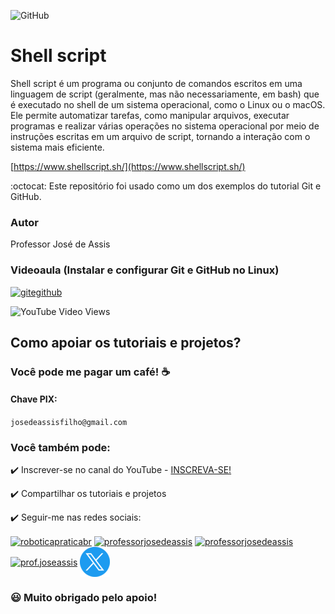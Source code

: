 ![GitHub](https://img.shields.io/github/license/professorjosedeassis/shellscript)

# Shell script
Shell script é um programa ou conjunto de comandos escritos em uma linguagem de script (geralmente, mas não necessariamente, em bash) que é executado no shell de um sistema operacional, como o Linux ou o macOS. Ele permite automatizar tarefas, como manipular arquivos, executar programas e realizar várias operações no sistema operacional por meio de instruções escritas em um arquivo de script, tornando a interação com o sistema mais eficiente.

[https://www.shellscript.sh/](https://www.shellscript.sh/)

:octocat: Este repositório foi usado como um dos exemplos do tutorial Git e GitHub.
### Autor
Professor José de Assis
### Videoaula (Instalar e configurar Git e GitHub no Linux)
[![gitegithub](https://img.youtube.com/vi/YKjPi7Td3ZQ/0.jpg)](https://youtu.be/YKjPi7Td3ZQ?si=TstBpkwzSjVmsXhl "Assistir no YouTube")

![YouTube Video Views](https://img.shields.io/youtube/views/YKjPi7Td3ZQ?style=social)
## Como apoiar os tutoriais e projetos?
### Você pode me pagar um café! ☕

#### Chave PIX:
` josedeassisfilho@gmail.com `
### Você também pode:
:heavy_check_mark: Inscrever-se no canal do YouTube - [INSCREVA-SE!](https://www.youtube.com/c/RoboticapraticaBr/?sub_confirmation=1)

:heavy_check_mark: Compartilhar os tutoriais e projetos

:heavy_check_mark: Seguir-me nas redes sociais:
<p align="left">
<a href="https://www.youtube.com/c/roboticapraticabr" target="blank"><img align="center" src="https://github.com/professorjosedeassis/joseassis/blob/main/img/youtube.png" alt="roboticapraticabr" height="48" width="48" /></a>
<a href="https://linkedin.com/in/professorjosedeassis" target="blank"><img align="center" src="https://github.com/professorjosedeassis/joseassis/blob/main/img/linkedin.png" alt="professorjosedeassis" height="48" width="48" /></a>
<a href="https://fb.com/professorjosedeassis" target="blank"><img align="center" src="https://github.com/professorjosedeassis/joseassis/blob/main/img/facebook.png" alt="professorjosedeassis" height="48" width="48" /></a>
<a href="https://instagram.com/prof.joseassis" target="blank"><img align="center" src="https://github.com/professorjosedeassis/joseassis/blob/main/img/instagram.png" alt="prof.joseassis" height="48" width="48" /></a>
<a href="https://twitter.com/joseassis" target="blank"><img align="center" src="https://github.com/professorjosedeassis/joseassis/blob/main/img/twitter.png" alt="joseassis" height="48" width="48" /></a>
</p>

### :smiley: Muito obrigado pelo apoio!
